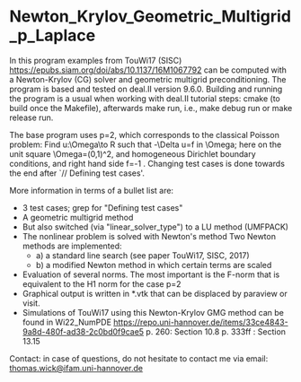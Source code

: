 # Newton_Krylov_Geometric_Multigrid_p_Laplace

In this program examples from TouWi17 (SISC)
https://epubs.siam.org/doi/abs/10.1137/16M1067792
can be computed with a Newton-Krylov (CG) solver and geometric multigrid preconditioning.
The program is based and tested on deal.II version 9.6.0. Building and running the program is a usual when working with deal.II tutorial steps: cmake (to build once the Makefile), afterwards make run, i.e., make debug run or make release run.

The base program uses p=2, which corresponds to the classical Poisson problem: Find u:\Omega\to R such that -\Delta u=f in \Omega; here on the unit square \Omega=(0,1)^2, and homogeneous Dirichlet boundary conditions, and right hand side f=-1 . Changing test cases is done towards the end after `// Defining test cases'.

More information in terms of a bullet list are:
 - 3 test cases; grep for "Defining test cases"
 - A geometric multigrid method
 - But also switched (via "linear_solver_type") to a LU method (UMFPACK)
 - The nonlinear problem is solved with Newton's method
   Two Newton methods are implemented:
    - a) a standard line search (see paper TouWi17, SISC, 2017)
    - b) a modified Newton method in which 
        certain terms are scaled
 - Evaluation of several norms. The most important is 
   the F-norm that is equivalent to the H1 norm for the case p=2
 - Graphical output is written in *.vtk that can be displaced by paraview
   or visit.
 - Simulations of TouWi17 using this Newton-Krylov GMG method can be
   found in Wi22_NumPDE
   https://repo.uni-hannover.de/items/33ce4843-9a8d-480f-ad38-2c0bd0f9cae5
   p. 260: Section 10.8
   p. 333ff : Section 13.15

Contact: in case of questions, do not hesitate to contact me via email: thomas.wick@ifam.uni-hannover.de
